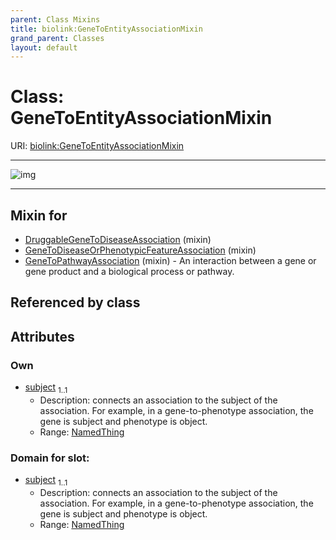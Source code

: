 ```yaml
---
parent: Class Mixins
title: biolink:GeneToEntityAssociationMixin
grand_parent: Classes
layout: default
---
```


# Class: GeneToEntityAssociationMixin




URI: [biolink:GeneToEntityAssociationMixin](https://w3id.org/biolink/vocab/GeneToEntityAssociationMixin)


---

![img](https://yuml.me/diagram/nofunky;dir:TB/class/[GeneOrGeneProduct]%3Csubject%201..1-++[GeneToEntityAssociationMixin],[GeneToPathwayAssociation]uses%20-.-%3E[GeneToEntityAssociationMixin],[GeneToDiseaseOrPhenotypicFeatureAssociation]uses%20-.-%3E[GeneToEntityAssociationMixin],[DruggableGeneToDiseaseAssociation]uses%20-.-%3E[GeneToEntityAssociationMixin],[GeneToPathwayAssociation],[GeneToDiseaseOrPhenotypicFeatureAssociation],[GeneOrGeneProduct],[DruggableGeneToDiseaseAssociation])

---


## Mixin for

 * [DruggableGeneToDiseaseAssociation](DruggableGeneToDiseaseAssociation.md) (mixin) 
 * [GeneToDiseaseOrPhenotypicFeatureAssociation](GeneToDiseaseOrPhenotypicFeatureAssociation.md) (mixin) 
 * [GeneToPathwayAssociation](GeneToPathwayAssociation.md) (mixin)  - An interaction between a gene or gene product and a biological process or pathway.

## Referenced by class


## Attributes


### Own

 * [subject](subject.md)  <sub>1..1</sub>
     * Description: connects an association to the subject of the association. For example, in a gene-to-phenotype association, the gene is subject and phenotype is object.
     * Range: [NamedThing](NamedThing.md)

### Domain for slot:

 * [subject](subject.md)  <sub>1..1</sub>
     * Description: connects an association to the subject of the association. For example, in a gene-to-phenotype association, the gene is subject and phenotype is object.
     * Range: [NamedThing](NamedThing.md)
